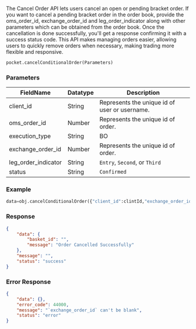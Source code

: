 <!-- ## Cancel Bracket Order -->
The Cancel Order API lets users cancel an open or pending bracket order. If you want to cancel a pending bracket order in the order book, provide the oms_order_id, exchange_order_id and leg_order_indicator along with other parameters which can be obtained from the order book. Once the cancellation is done successfully, you'll get a response confirming it with a success status code. This API makes managing orders easier, allowing users to quickly remove orders when necessary, making trading more flexible and responsive.

```python
pocket.cancelConditionalOrder(Parameters)
```

### Parameters
| FieldName            | Datatype | Description                                    |
|----------------------|----------|------------------------------------------------|
| client_id            | String   | Represents the unique id of user or username. |
| oms_order_id        | Number   | Represents the unique id of order.            |
| execution_type       | String   | BO                                             |
| exchange_order_id    | Number   | Represents the unique id of order.            |
| leg_order_indicator  | String   | `Entry`, `Second`, or `Third`                        |
| status               | String   | `Confirmed`                                      |


### Example
```python
data=obj.cancelConditionalOrder({"client_id":clintId,"exchange_order_id":"1100000012461398","execution_type":"BO","leg_order_indicator":"ENTRY", "oms_order_id":"20240314929", "status":"MODIFY_CONFIRMED"})
```


### Response
```json
{
    "data": {
        "basket_id": "",
        "message": "Order Cancelled Successfully"
    },
    "message": "",
    "status": "success"
}
```

### Error Response
```json
{
    "data": {},
    "error_code": 44000,
    "message": "`exchange_order_id` can't be blank",
    "status": "error"
}
```


